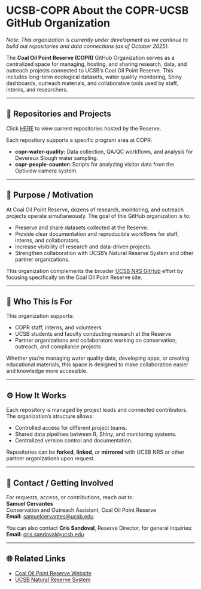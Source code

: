 # UCSB-COPR About the COPR-UCSB GitHub Organization
*Note: This organization is currently under development as we continue to build out repositories and data connections (as of October 2025).*

The **Coal Oil Point Reserve (COPR)** GitHub Organization serves as a centralized space for managing, hosting, and sharing research, data, and outreach projects connected to UCSB’s Coal Oil Point Reserve. This includes long-term ecological datasets, water quality monitoring, Shiny dashboards, outreach materials, and collaborative tools used by staff, interns, and researchers.

---

## 🔗 Repositories and Projects
Click [HERE](https://github.com/COPR-UCSB) to view current repositories hosted by the Reserve.

Each repository supports a specific program area at COPR:
- **copr-water-quality:** Data collection, QA/QC workflows, and analysis for Devereux Slough water sampling.
- **copr-people-counter:** Scripts for analyzing visitor data from the Optiview camera system.

---

## 🎯 Purpose / Motivation
At Coal Oil Point Reserve, dozens of research, monitoring, and outreach projects operate simultaneously. The goal of this GitHub organization is to:
- Preserve and share datasets collected at the Reserve.
- Provide clear documentation and reproducible workflows for staff, interns, and collaborators.
- Increase visibility of research and data-driven projects.
- Strengthen collaboration with UCSB’s Natural Reserve System and other partner organizations.

This organization complements the broader [UCSB NRS GitHub](https://github.com/UCSB-NRS) effort by focusing specifically on the Coal Oil Point Reserve site.

---

## 👥 Who This Is For
This organization supports:
- COPR staff, interns, and volunteers  
- UCSB students and faculty conducting research at the Reserve  
- Partner organizations and collaborators working on conservation, outreach, and compliance projects  

Whether you’re managing water quality data, developing apps, or creating educational materials, this space is designed to make collaboration easier and knowledge more accessible.

---

## ⚙️ How It Works
Each repository is managed by project leads and connected contributors. The organization’s structure allows:
- Controlled access for different project teams.
- Shared data pipelines between R, Shiny, and monitoring systems.
- Centralized version control and documentation.

Repositories can be **forked**, **linked**, or **mirrored** with UCSB NRS or other partner organizations upon request.

---

## 📨 Contact / Getting Involved
For requests, access, or contributions, reach out to:  
**Samuel Cervantes**  
Conservation and Outreach Assistant, Coal Oil Point Reserve  
**Email:** [samuelcervantes@ucsb.edu](mailto:samuelcervantes@ucsb.edu)

You can also contact **Cris Sandoval**, Reserve Director, for general inquiries:  
**Email:** [cris.sandoval@ucsb.edu](mailto:cris.sandoval@ucsb.edu)

---

## 🌐 Related Links
- [Coal Oil Point Reserve Website](https://copr.nrs.ucsb.edu)
- [UCSB Natural Reserve System](https://nrs.ucsb.edu)

